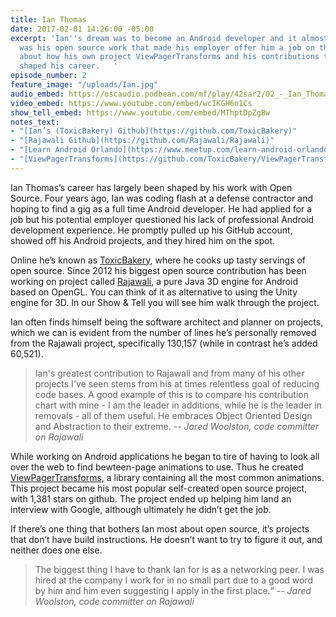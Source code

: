 ```yaml
---
title: Ian Thomas
date: 2017-02-01 14:26:00 -05:00
excerpt: 'Ian''s dream was to become an Android developer and it almost didn''t happen.  It
  was his open source work that made his employer offer him a job on the spot. Learn
  about how his own project ViewPagerTransforms and his contributions to Rajawali
  shaped his career.   '
episode_number: 2
feature_image: "/uploads/Ian.jpg"
audio_embed: https://oscaudio.podbean.com/mf/play/42sar2/02_-_Ian_Thomas_-_Open_SourceCraft.mp3
video_embed: https://www.youtube.com/embed/wcIKGH6n1Cs
show_tell_embed: https://www.youtube.com/embed/MThptDpZgBw
notes_text:
- "[Ian’s (ToxicBakery) Github](https://github.com/ToxicBakery)"
- "[Rajawali Github](https://github.com/Rajawali/Rajawali)"
- "[Learn Android Orlando](https://www.meetup.com/learn-android-orlando)"
- "[ViewPagerTransforms](https://github.com/ToxicBakery/ViewPagerTransforms)"
---
```


Ian Thomas’s career has largely been shaped by his work with Open Source.  Four years ago, Ian was coding flash at a defense contractor and hoping to find a gig as a full time Android developer.  He had applied for a job but his potential employer questioned his lack of professional Android development experience.  He promptly pulled up his GitHub account, showed off his Android projects, and they hired him on the spot.

Online he’s known as [ToxicBakery](https://github.com/ToxicBakery), where he cooks up tasty servings of open source.  Since 2012 his biggest open source contribution has been working on project called [Rajawali](https://github.com/Rajawali/Rajawali), a pure Java 3D engine for Android based on OpenGL. You can think of it as alternative to using the Unity engine for 3D. In our Show & Tell you will see him walk through the project.

Ian often finds himself being the software architect and planner on projects, which we can is evident from the number of lines he’s personally removed from the Rajawali project, specifically 130,157 (while in contrast he’s added 60,521).

> Ian's greatest contribution to Rajawali and from many of his other projects I've seen stems from his at times relentless goal of reducing code bases. A good example of this is to compare his contribution chart with mine - I am the leader in additions, while he is the leader in removals - all of them useful. He embraces Object Oriented Design and Abstraction to their extreme.
><cite>-- Jared Woolston, code committer on Rajawali

While working on Android applications he began to tire of having to look all over the web to find bewteen-page animations to use.  Thus he created [ViewPagerTransforms](https://github.com/ToxicBakery/ViewPagerTransforms), a library containing all the most common animations.  This project became his most popular self-created open source project, with 1,381 stars on github.  The project ended up helping him land an interview with Google, although ultimately he didn’t get the job.

If there’s one thing that bothers Ian most about open source, it’s projects that don’t have build instructions. He doesn’t want to try to figure it out, and neither does one else.

> The biggest thing I have to thank Ian for is as a networking peer. I was hired at the company I work for in no small part due to a good word by him and him even suggesting I apply in the first place.“
><cite>-- Jared Woolston, code committer on Rajawali

